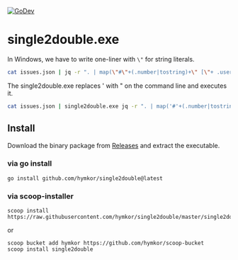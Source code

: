 [![GoDev](https://pkg.go.dev/badge/github.com/hymkor/single2double)](https://pkg.go.dev/github.com/hymkor/single2double)

single2double.exe
=================

In Windows, we have to write one-liner with `\"` for string literals.

```sh
cat issues.json | jq -r ". | map(\"#\"+(.number|tostring)+\" [\"+ .user.login + \"](\"+ .user.html_url + \")\") | join(\"\r\n\")"
```

The single2double.exe replaces ' with \" on the command line and executes it.

```sh
cat issues.json | single2double.exe jq -r ". | map('#'+(.number|tostring)+' ['+ .user.login + ']('+ .user.html_url + ')') | join('\r\n')"
```

Install
-------

Download the binary package from [Releases](https://github.com/hymkor/single2double/releases) and extract the executable.

### via go install

```
go install github.com/hymkor/single2double@latest
```

### via scoop-installer

```
scoop install https://raw.githubusercontent.com/hymkor/single2double/master/single2double.json
```

or

```
scoop bucket add hymkor https://github.com/hymkor/scoop-bucket
scoop install single2double
```

